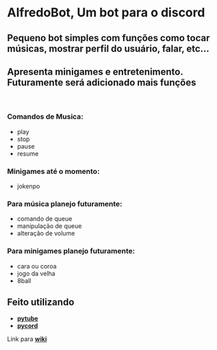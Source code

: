 # __AlfredoBot__, Um bot para o discord 

## Pequeno bot simples com funções como tocar músicas, mostrar perfil do usuário, falar, etc...

## Apresenta minigames e entretenimento. Futuramente será adicionado mais funções

<br>

### **Comandos de Musica**:
* play
* stop
* pause
* resume

### **Minigames até o momento:** 
* jokenpo

### **Para música planejo futuramente:**
* comando de queue
* manipulação de queue
* alteração de volume

### **Para minigames planejo futuramente**:
* cara ou coroa
* jogo da velha
* 8ball

## Feito utilizando
- **[pytube](https://pytube.io/en/latest/index.html)**
- **[pycord](https://docs.pycord.dev/en/master/)**


Link para **[wiki](https://github.com/AndrewHTR/AlfredoBot/wiki)**